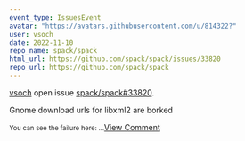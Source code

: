 ```yaml
---
event_type: IssuesEvent
avatar: "https://avatars.githubusercontent.com/u/814322?"
user: vsoch
date: 2022-11-10
repo_name: spack/spack
html_url: https://github.com/spack/spack/issues/33820
repo_url: https://github.com/spack/spack
---
```


<a href='https://github.com/vsoch' target='_blank'>vsoch</a> open issue <a href='https://github.com/spack/spack/issues/33820' target='_blank'>spack/spack#33820</a>.

<p>Gnome download urls for libxml2 are borked</p><small>You can see the failure here:...</small><a href='https://github.com/spack/spack/issues/33820' target='_blank'>View Comment</a>